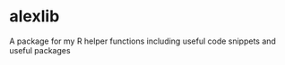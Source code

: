 alexlib
=======

A package for my R helper functions including useful code snippets and useful packages
